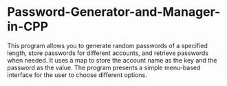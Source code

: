 # Password-Generator-and-Manager-in-CPP
This program allows you to generate random passwords of a specified length, store passwords for different accounts, and retrieve passwords when needed. It uses a map to store the account name as the key and the password as the value. The program presents a simple menu-based interface for the user to choose different options. 
